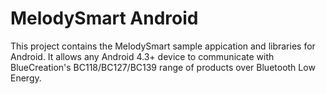 # MelodySmart Android

This project contains the MelodySmart sample appication and libraries for Android. It allows any Android 4.3+ device to communicate with BlueCreation's BC118/BC127/BC139 range of products over Bluetooth Low Energy.